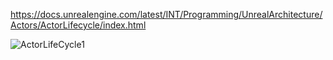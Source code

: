 <https://docs.unrealengine.com/latest/INT/Programming/UnrealArchitecture/Actors/ActorLifecycle/index.html>

![ActorLifeCycle1](C:\devguide\conversion\FINISHED\assets\ActorLifeCycle1.png)
